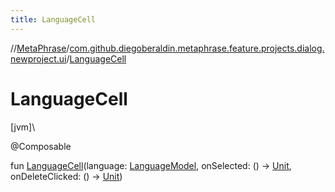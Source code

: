 ```yaml
---
title: LanguageCell
---
```

//[MetaPhrase](../../index.html)/[com.github.diegoberaldin.metaphrase.feature.projects.dialog.newproject.ui](index.html)/[LanguageCell](-language-cell.html)



# LanguageCell



[jvm]\




@Composable



fun [LanguageCell](-language-cell.html)(language: [LanguageModel](../com.github.diegoberaldin.metaphrase.domain.language.data/-language-model/index.html), onSelected: () -&gt; [Unit](https://kotlinlang.org/api/latest/jvm/stdlib/kotlin/-unit/index.html), onDeleteClicked: () -&gt; [Unit](https://kotlinlang.org/api/latest/jvm/stdlib/kotlin/-unit/index.html))




